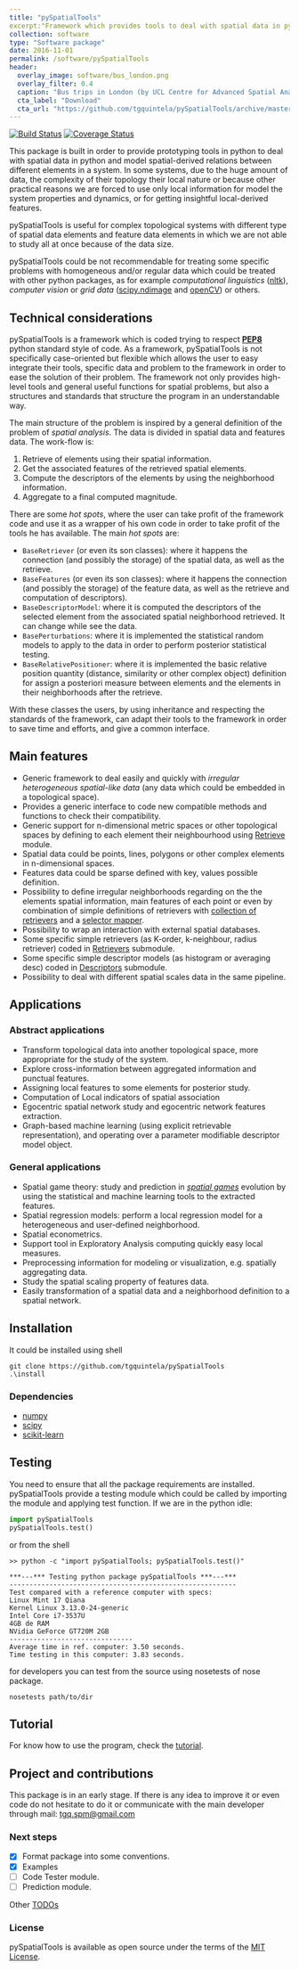 ```yaml
---
title: "pySpatialTools"
excerpt:"Framework which provides tools to deal with spatial data in python."
collection: software
type: "Software package"
date: 2016-11-01
permalink: /software/pySpatialTools
header:
  overlay_image: software/bus_london.png
  overlay_filter: 0.4
  caption: "Bus trips in London (by UCL Centre for Advanced Spatial Analysis)"
  cta_label: "Download"
  cta_url: "https://github.com/tgquintela/pySpatialTools/archive/master.zip"
---
```


[![Build Status](https://travis-ci.org/tgquintela/pySpatialTools.svg?branch=master)](https://travis-ci.org/tgquintela/pySpatialTools)
[![Coverage Status](https://coveralls.io/repos/github/tgquintela/pySpatialTools/badge.svg?branch=master)](https://coveralls.io/github/tgquintela/pySpatialTools?branch=master)


This package is built in order to provide prototyping tools in python to deal with spatial data in python and model spatial-derived relations between different elements in a system.
In some systems, due to the huge amount of data, the complexity of their topology their local nature or because other practical reasons we are forced to use only local information for model the system properties and dynamics, or for getting insightful local-derived features.

pySpatialTools is useful for complex topological systems with different type of spatial data elements and feature data elements in which we are not able to study all at once because of the data size.

pySpatialTools could be not recommendable for treating some specific problems with homogeneous and/or regular data which could be treated with other python packages, as for example *computational linguistics* ([nltk](http://www.nltk.org/)), *computer vision* or *grid data* ([scipy.ndimage](http://docs.scipy.org/doc/scipy/reference/ndimage.html) and [openCV](https://opencv-python-tutroals.readthedocs.org/en/latest/#)) or others.


## Technical considerations
pySpatialTools is a framework which is coded trying to respect [**PEP8**](https://www.python.org/dev/peps/pep-0008/) python standard style of code.
As a framework, pySpatialTools is not specifically case-oriented but flexible which allows the user to easy integrate their tools, specific data and problem to the framework in order to ease the solution of their problem. The framework not only provides high-level tools and general useful functions for spatial problems, but also a structures and standards that structure the program in an understandable way.

The main structure of the problem is inspired by a general definition of the problem of *spatial analysis*. The data is divided in spatial data and features data. The work-flow is:

1. Retrieve of elements using their spatial information.
2. Get the associated features of the retrieved spatial elements.
3. Compute the descriptors of the elements by using the neighborhood information.
4. Aggregate to a final computed magnitude.

There are some *hot spots*, where the user can take profit of the framework code and use it as a wrapper of his own code in order to take profit of the tools he has available. The main *hot spots* are:
* `BaseRetriever` (or even its son classes): where it happens the connection (and possibly the storage) of the spatial data, as well as the retrieve.
* `BaseFeatures` (or even its son classes): where it happens the connection (and possibly the storage) of the feature data, as well as the retrieve and computation of descriptors).
* `BaseDescriptorModel`: where it is computed the descriptors of the selected element from the associated spatial neighborhood retrieved. It can change while see the data.
* `BasePerturbations`: where it is implemented the statistical random models to apply to the data in order to perform posterior statistical testing.
* `BaseRelativePositioner`: where it is implemented the basic relative position quantity (distance, similarity or other complex object) definition for assign a posteriori measure between elements and the elements in their neighborhoods after the retrieve. 

With these classes the users, by using inheritance and respecting the standards of the framework, can adapt their tools to the framework in order to save time and efforts, and give a common interface.


## Main features
* Generic framework to deal easily and quickly with *irregular heterogeneous spatial-like data* (any data which could be embedded in a topological space).
* Provides a generic interface to code new compatible methods and functions to check their compatibility.
* Generic support for n-dimensional metric spaces or other topological spaces by defining to each element their neighbourhood using [Retrieve](https://github.com/tgquintela/pySpatialTools/blob/master/pySpatialTools/Retrieve) module.
* Spatial data could be points, lines, polygons or other complex elements in n-dimensional spaces.
* Features data could be sparse defined with key, values possible definition.
* Possibility to define irregular neighborhoods regarding on the the elements spatial information, main features of each point or even by combination of simple definitions of retrievers with [collection of retrievers](https://github.com/tgquintela/pySpatialTools/blob/master/pySpatialTools/Retrieve/collectionretrievers.py) and a [selector mapper](https://github.com/tgquintela/pySpatialTools/blob/master/pySpatialTools/utils/selectors/spdesc_mapper.py).
* Possibility to wrap an interaction with external spatial databases.
* Some specific simple retrievers (as K-order, k-neighbour, radius retriever) coded in [Retrievers](https://github.com/tgquintela/pySpatialTools/blob/master/pySpatialTools/Retrieve/retrievers.py) submodule.
* Some specific simple descriptor models (as histogram or averaging desc) coded in [Descriptors](https://github.com/tgquintela/pySpatialTools/blob/master/pySpatialTools/Feature_engineering/Descriptors) submodule.
* Possibility to deal with different spatial scales data in the same pipeline.

## Applications

### Abstract applications
* Transform topological data into another topological space, more appropriate for the study of the system.
* Explore cross-information between aggregated information and punctual features.
* Assigning local features to some elements for posterior study.
* Computation of Local indicators of spatial association
* Egocentric spatial network study and egocentric network features extraction.
* Graph-based machine learning (using explicit retrievable representation), and operating over a parameter modifiable descriptor model object.

### General applications
* Spatial game theory: study and prediction in [*spatial games*]() evolution by using the statistical and machine learning tools to the extracted features.
* Spatial regression models: perform a local regression model for a heterogeneous and user-defined neighborhood.
* Spatial econometrics.
* Support tool in Exploratory Analysis computing quickly easy local measures.
* Preprocessing information for modeling or visualization, e.g. spatially aggregating data.
* Study the spatial scaling property of features data.
* Easily transformation of a spatial data and a neighborhood definition to a spatial network.

## Installation

It could be installed using shell
```shell
git clone https://github.com/tgquintela/pySpatialTools
.\install
```

### Dependencies
* [numpy](http://www.numpy.org/)
* [scipy](https://www.scipy.org/)
* [scikit-learn](http://scikit-learn.org/stable/)


## Testing

You need to ensure that all the package requirements are installed. pySpatialTools provide a testing module which could be called by importing the module and applying test function.
If we are in the python idle:

```python
import pySpatialTools
pySpatialTools.test()
```
or from the shell
```shell
>> python -c "import pySpatialTools; pySpatialTools.test()"

***---*** Testing python package pySpatialTools ***---***
---------------------------------------------------------
Test compared with a reference computer with specs:
Linux Mint 17 Qiana
Kernel Linux 3.13.0-24-generic
Intel Core i7-3537U
4GB de RAM
NVidia GeForce GT720M 2GB
-------------------------------
Average time in ref. computer: 3.50 seconds.
Time testing in this computer: 3.83 seconds.

```

for developers you can test from the source using nosetests of nose package.

```shell
nosetests path/to/dir
```

## Tutorial
For know how to use the program, check the [tutorial](https://github.com/tgquintela/pySpatialTools/blob/master/pySpatialTools/TUTORIAL.md).

## Project and contributions
This package is in an early stage. If there is any idea to improve it or even code do not hesitate to do it or communicate with the main developer through mail:
tgq.spm@gmail.com


### Next steps
- [x] Format package into some conventions.
- [x] Examples
- [ ] Code Tester module.
- [ ] Prediction module.

Other [TODOs](https://github.com/tgquintela/pySpatialTools/blob/master/TODO.md)

### License
pySpatialTools is available as open source under the terms of the [MIT License](https://github.com/tgquintela/pySpatialTools/blob/master/LICENSE).


